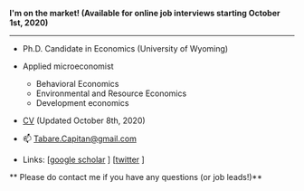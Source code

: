 **I'm on the market! (Available for online job interviews starting October 1st, 2020)**

***

- Ph.D. Candidate in Economics (University of Wyoming)

- Applied microeconomist

   - Behavioral Economics
   - Environmental and Resource Economics
   - Development economics

- [CV](https://www.tabarecapitan.com/assets/cv/tabareCapitan_CV.pdf) (Updated October 8th, 2020)

- 📫 Tabare.Capitan@gmail.com

- Links: [[google scholar](https://scholar.google.com/citations?user=uqivDeoAAAAJ&hl=en) ]
 [[twitter](https://twitter.com/tabareCapitan) ]


** Please do contact me if you have any questions (or job leads!)**


